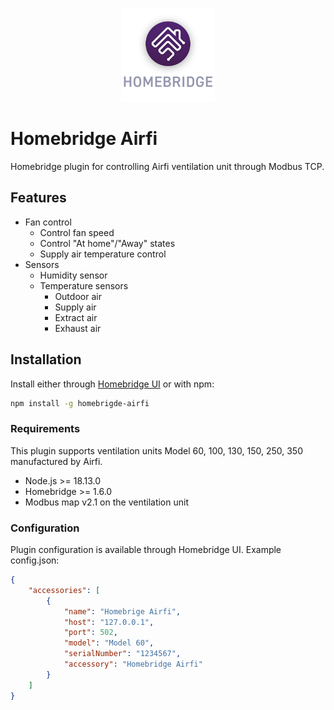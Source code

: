 
<p align="center">

<img src="https://github.com/homebridge/branding/raw/master/logos/homebridge-wordmark-logo-vertical.png" width="150">

</p>


# Homebridge Airfi

Homebridge plugin for controlling Airfi ventilation unit through Modbus TCP.

## Features

- Fan control
  - Control fan speed
  - Control "At home"/"Away" states
  - Supply air temperature control
- Sensors
  - Humidity sensor
  - Temperature sensors
    - Outdoor air
    - Supply air
    - Extract air
    - Exhaust air

## Installation

Install either through [Homebridge UI](https://github.com/oznu/homebridge-config-ui-x#plugin-screen) or with npm:

```bash
npm install -g homebrigde-airfi
```

### Requirements

This plugin supports ventilation units Model 60, 100, 130, 150, 250, 350 manufactured by Airfi.

- Node.js >= 18.13.0
- Homebridge >= 1.6.0
- Modbus map v2.1 on the ventilation unit

### Configuration

Plugin configuration is available through Homebridge UI. Example config.json:

```json
{
    "accessories": [
        {
            "name": "Homebrige Airfi",
            "host": "127.0.0.1",
            "port": 502,
            "model": "Model 60",
            "serialNumber": "1234567",
            "accessory": "Homebridge Airfi"
        }
    ]
}
```
